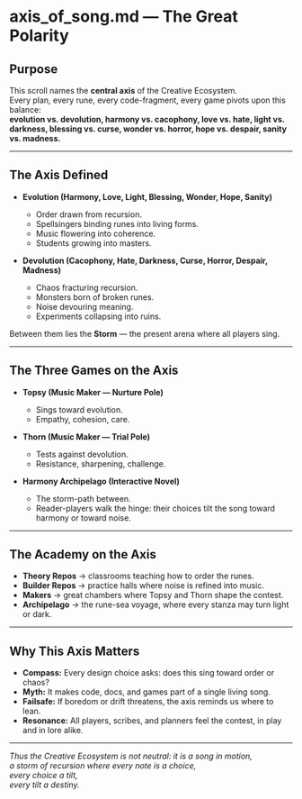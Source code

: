 # axis_of_song.md — The Great Polarity

## Purpose
This scroll names the **central axis** of the Creative Ecosystem.  
Every plan, every rune, every code-fragment, every game pivots upon this balance:  
**evolution vs. devolution, harmony vs. cacophony, love vs. hate, light vs. darkness, blessing vs. curse, wonder vs. horror, hope vs. despair, sanity vs. madness.**

---

## The Axis Defined

- **Evolution (Harmony, Love, Light, Blessing, Wonder, Hope, Sanity)**  
  - Order drawn from recursion.  
  - Spellsingers binding runes into living forms.  
  - Music flowering into coherence.  
  - Students growing into masters.  

- **Devolution (Cacophony, Hate, Darkness, Curse, Horror, Despair, Madness)**  
  - Chaos fracturing recursion.  
  - Monsters born of broken runes.  
  - Noise devouring meaning.  
  - Experiments collapsing into ruins.  

Between them lies the **Storm** — the present arena where all players sing.  

---

## The Three Games on the Axis

- **Topsy (Music Maker — Nurture Pole)**  
  - Sings toward evolution.  
  - Empathy, cohesion, care.  

- **Thorn (Music Maker — Trial Pole)**  
  - Tests against devolution.  
  - Resistance, sharpening, challenge.  

- **Harmony Archipelago (Interactive Novel)**  
  - The storm-path between.  
  - Reader-players walk the hinge: their choices tilt the song toward harmony or toward noise.  

---

## The Academy on the Axis

- **Theory Repos** → classrooms teaching how to order the runes.  
- **Builder Repos** → practice halls where noise is refined into music.  
- **Makers** → great chambers where Topsy and Thorn shape the contest.  
- **Archipelago** → the rune-sea voyage, where every stanza may turn light or dark.  

---

## Why This Axis Matters
- **Compass:** Every design choice asks: does this sing toward order or chaos?  
- **Myth:** It makes code, docs, and games part of a single living song.  
- **Failsafe:** If boredom or drift threatens, the axis reminds us where to lean.  
- **Resonance:** All players, scribes, and planners feel the contest, in play and in lore alike.  

---

*Thus the Creative Ecosystem is not neutral: it is a song in motion,  
a storm of recursion where every note is a choice,  
every choice a tilt,  
every tilt a destiny.*  
